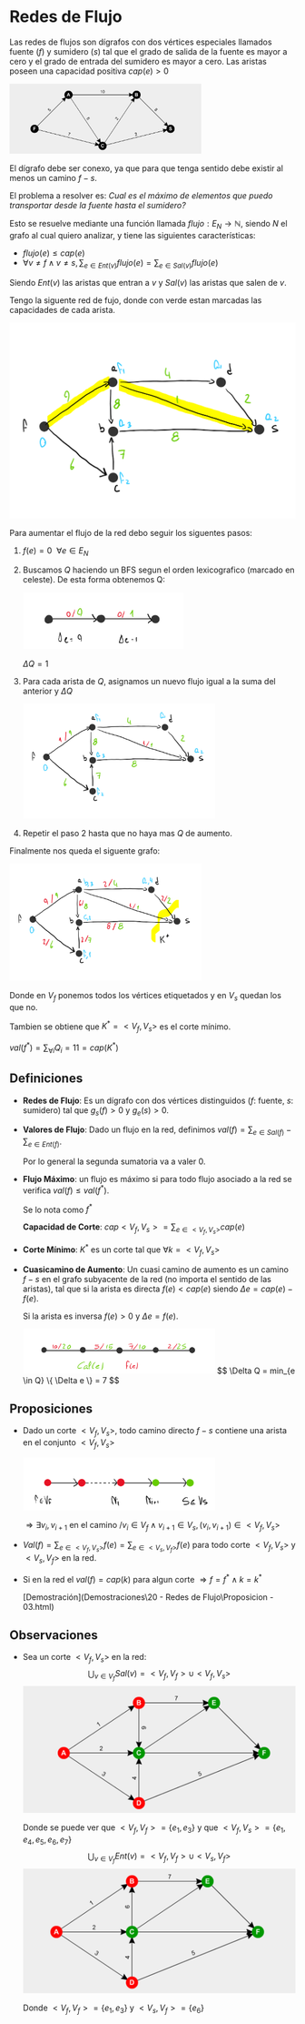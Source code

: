 # Redes de Flujo

Las redes de flujos son dígrafos con dos vértices especiales llamados fuente $(f)$ y sumidero $(s)$ tal que el grado de salida de la fuente es mayor a cero y el grado de entrada del sumidero es mayor a cero. Las aristas poseen una capacidad positiva $cap(e)>0$ 

<img src="Resources/image-20191104104347404.png" alt="image-20191104104347404" style="zoom:33%;" />

El dígrafo debe ser conexo, ya que para que tenga sentido debe existir al menos un camino $f-s$.

El problema a resolver es: *Cual es el máximo de elementos que puedo transportar desde la fuente hasta el sumidero?*

Esto se resuelve mediante una función llamada $flujo:E_N \rightarrow\mathbb{N}$, siendo $N$ el grafo al cual quiero analizar, y tiene las siguientes características:

- $flujo(e) \le cap(e)$
- $\forall v \neq f \land v\neq s, \sum_{e\in Ent(v)} flujo(e) = \sum_{e\in Sal(v)} flujo(e)$

Siendo $Ent(v)$ las aristas que entran a $v$ y $Sal(v)$ las aristas que salen de $v$.

Tengo la siguente red de fujo, donde con verde estan marcadas las capacidades de cada arista.

<img src="Resources/Mon, 11 Nov 2019 102339.png" alt="img" style="zoom:50%;" />

Para aumentar el flujo de la red debo seguir los siguentes pasos:

1. $f(e)=0 ~~\forall e \in E_N$

2. Buscamos $Q$ haciendo un BFS segun el orden lexicografico (marcado en celeste). De esta forma obtenemos Q:

   <img src="Resources/Mon, 11 Nov 2019 102541.png" alt="img" style="zoom:33%;" />

   $\Delta Q=1$

3. Para cada arista de  $Q$, asignamos un nuevo flujo igual a la suma del anterior y $\Delta Q$ 

   <img src="Resources/Mon, 11 Nov 2019 102828.png" alt="img" style="zoom:33%;" />

4. Repetir el paso 2 hasta que no haya mas $Q$ de aumento.

Finalmente nos queda el siguente grafo:

<img src="Resources/Mon, 11 Nov 2019 104342.png" alt="img" style="zoom:33%;" />

Donde en $V_f$ ponemos todos los vértices etiquetados y en $V_s$ quedan los que no.

Tambien se obtiene que $K^* = <V_f,V_s>$ es el corte mínimo.

$val(f^*) = \sum_{\forall i}Q_i = 11= cap(K^*)$

## Definiciones

- **Redes de Flujo**: Es un dígrafo con dos vértices distinguidos ($f:$ fuente, $s:$ sumidero) tal que $g_s(f)>0$ y $g_e(s)>0$.

- **Valores de Flujo**: Dado un flujo en la red, definimos $val(f)=\sum_{e \in Sal(f)} - \sum_{e \in Ent(f)}$. 

  Por lo general la segunda sumatoria va a valer $0$.

- **Flujo Máximo**: un flujo es máximo si para todo flujo asociado a la red se verifica $val(f) \leq val(f^*)$.

  Se lo nota como $f^*$

  **Capacidad de Corte**: $cap<V_f,V_s> = \sum_{e \in <V_f,V_s>} cap(e)$

- **Corte Mínimo**: $K^*$ es un corte tal que $\forall k=<V_f,V_s>$

- **Cuasicamino de Aumento**: Un cuasi camino de aumento es un camino $f-s$ en el grafo subyacente de la red (no importa el sentido de las aristas), tal que si la arista es directa $f(e)<cap(e)$ siendo $\Delta e = cap(e)-f(e)$. 

  Si la arista es inversa $f(e)>0$ y $\Delta e = f(e)$.

  <img src="Resources/Mon, 11 Nov 2019 101230.png" alt="img" style="zoom:33%;" />
  $$
  \Delta Q = min_{e \in Q} \{ \Delta e \} = 7
  $$
  

## Proposiciones

- Dado un corte $<V_f,V_s>$, todo camino directo $f-s$ contiene una arista en el conjunto $<V_f,V_s>$

  <img src="Resources/Mon, 11 Nov 2019 083043.png" alt="img" style="zoom:33%;" />

  $\Rightarrow \exists v_i, v_{i+1}$ en el camino $/v_i \in V_f \land v_{i+1}\in V_s, (v_i,v_{i+1}) \in <V_f,V_s>$

- $Val(f) = \sum_{e \in <V_f,V_s> }f(e) = \sum_{e \in <V_s,V_f>} f(e)$ para todo corte $<V_f,V_s>$ y $<V_s,V_f>$ en la red.

- Si en la red el $val(f)=cap(k)$ para algun corte  $\Rightarrow f = f^* \land k = k^*$

  [Demostración](Demostraciones\20 - Redes de Flujo\Proposicion - 03.html) 

## Observaciones

- Sea un corte $<V_f,V_s>$ en la red:
  $$
  \bigcup_{v \in V_f} Sal(v) = <V_f,V_f> \cup <V_f,V_s> 
  $$
  <img src="Resources/image-20191111085523830.png" alt="image-20191111085523830" style="zoom: 50%;" />

  Donde se puede ver que $<V_f,V_f>=\{e_1,e_3\}$ y que $<V_f,V_s>=\{e_1,e_4,e_5,e_6,e_7\}$
  $$
  \bigcup_{v \in V_f} Ent(v)= <V_f,V_f> \cup <V_s,V_f>
  $$
  <img src="Resources/image-20191111085942585.png" alt="image-20191111085942585" style="zoom:50%;" />

  Donde $<V_f,V_f> = \{e_1,e_3\}$ y $<V_s,V_f>=\{e_6\}$